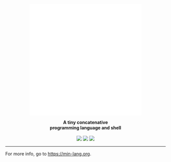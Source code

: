 
<p align="center"><img align="center" width="350" src="logo_darker.svg"/></p>
<p align="center">
  <b>A tiny concatenative<br>programming language and shell</b>
  <br><br>
  <img src="https://img.shields.io/badge/nim-powered-yellow.svg?link=https://nim-lang-org">
  <img src="https://img.shields.io/github/release/h3rald/min/all.svg">
  <img src="https://img.shields.io/github/license/h3rald/min.svg">
</p>

---

For more info, go to <https://min-lang.org>.

